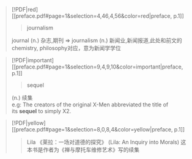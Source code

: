 > [!PDF|red] [[preface.pdf#page=1&selection=4,46,4,56&color=red|preface, p.1]]
> > journalism
> 
> journal (n.) 杂志,期刊 => journalism (n.) 新闻业,新闻报道,此处和前文的chemistry, philosophy对应，意为新闻学学位

> [!PDF|important] [[preface.pdf#page=1&selection=9,4,9,10&color=important|preface, p.1]]
> > sequel
>
> (n.) 续集  
e.g: The creators of the original X-Men abbreviated the title of its **sequel** to simply X2.

> [!PDF|yellow] [[preface.pdf#page=1&selection=8,0,8,4&color=yellow|preface, p.1]]
> > Lila
> 《莱拉：一场对道德的探究》 (Lila: An Inquiry into Morals)
> 这本书是作者为《禅与摩托车维修艺术》写的续集
